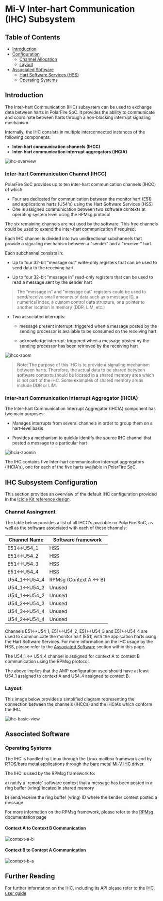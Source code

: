 # Mi-V Inter-hart Communication (IHC) Subsystem

## Table of Contents
- [Introduction](#ihc-intro)
- [Configuration](#ihc-config)
    - [Channel Allocation](#ihc-alloc)
    - [Layout](#ihc-layout)
- [Associated Software](#ihc-software)
    - [Hart Software Services (HSS)](#ihc-hss)
    - [Operating Systems](#ihc-os)

## Introduction <a name="ihc-intro"></a>

The Inter-hart Communication (IHC) subsystem can be used to exchange data between harts in PolarFire SoC. It provides the ability to communicate and coordinate between harts through a non-blocking interrupt signaling mechanism. 

Internally, the IHC consists in multiple interconnected instances of the following components:

- **Inter-hart communication channels (IHCC)**
- **Inter-hart communication interrupt aggregators (IHCIA)**

![ihc-overview](images/ihc-overview.png)
### Inter-hart Communication Channel (IHCC)

PolarFire SoC provides up to ten inter-hart communication channels (IHCC) of which:

- Four are dedicated for communication between the monitor hart (E51) and applications harts (U54's) using the Hart Software Services (HSS) 
- One is assigned communication between two software contexts at operating system level using the RPMsg protocol

The six remaining channels are not used by the software. This free channels could be used to extend the inter-hart communication if required.

Each IHC channel is divided into two unidirectional subchannels that provide a signaling mechanism between a "sender" and a "receiver" hart. 

Each subchannel consists in:

- Up to four 32-bit "message out" write-only registers that can be used to send data to the receiving hart.

- Up to four 32-bit "message in" read-only registers that can be used to read a message sent by the sender hart

> The "message in" and "message out" registers could be used to send/receive small amounts of data such as a message ID, a numerical index, a custom control data structure, or a pointer to another location in memory (DDR, LIM, etc.)

- Two associated interrupts:
    - message present interrupt:  triggered when a message posted by the sending processor is available to be consumed on the receiving hart

    - acknowledge interrupt:  triggered when a message posted by the sending processor has been retrieved by the receiving hart

![ihcc-zoom](images/ihcc-zoom.png)

> Note: The purpose of this IHC is to provide a signaling mechanism between harts. Therefore, the actual data to be shared between software contexts should be located in a shared memory area which is not part of the IHC. Some examples of shared memory areas include DDR or LIM.

### Inter-hart Communication Interrupt Aggregator (IHCIA)

The Inter-hart Communication Interrupt Aggregator (IHCIA) component has two main purposes:

- Manages interrupts from several channels in order to group them on a hart-level basis

- Provides a mechanism to quickly identify the source IHC channel that posted a message to a particular hart


![ihcia-zoomin](images/ihcia-zoom.png)

The IHC contains five Inter-hart communication interrupt aggregators (IHCIA's), one for each of the five harts available in PolarFire SoC.

## IHC Subsystem Configuration <a name="ihc-config"></a>

This section provides an overview of the default IHC configuration provided in the [Icicle Kit reference design](https://github.com/polarfire-soc/icicle-kit-reference-design).

### Channel Assingment <a name="ihc-alloc"></a>

The table below provides a list of all IHCC's available on PolarFire SoC, as well as the software associated with each of these channels:

| Channel Name     | Software framework     |
|-------------     |------------------------|
| E51<->U54_1      | HSS                    |
| E51<->U54_2      | HSS                    |
| E51<->U54_3      | HSS                    |
| E51<->U54_4      | HSS                    |
| U54_1<->U54_4    | RPMsg (Context A <-> B)|
| U54_1<->U54_3    | Unused                 |
| U54_1<->U54_2    | Unused                 |
| U54_2<->U54_3    | Unused                 |
| U54_3<->U54_4    | Unused                 |
| U54_2<->U54_4    | Unused                 |

Channels E51<->U54_1, E51<->U54_2, E51<->U54_3 and E51<->U54_4 are used to communicate the monitor hart (E51) with the application harts using the Hart Software Services. For more information on the IHC usage by the HSS, please refer to the [Associated Software](#ihc-hss) section within this page.

The U54_1 <-> U54_4 channel is assigned for context A to context B communication using the RPMsg protocol.

The above implies that the AMP configuration used should have at least U54_1 assigned to context A and U54_4 assigned to context B.

### Layout <a name="ihc-layout"></a>

This image below provides a simplified diagram representing the connection between the channels (IHCCs) and the IHCIAs which conform the IHC.

![ihc-basic-view](images/ihc-animation.gif)

## Associated Software <a name="ihc-software"></a>

### Operating Systems <a name="ihc-os"></a>

The IHC is handled by Linux through the Linux mailbox framework and by RTOS/bare metal applications through the bare metal [Mi-V IHC driver]().

The IHC is used by the RPMsg framework to:

a) notify a 'remote' software context that a message has been posted in a ring buffer (vring) located in shared memory

b) send/receive the ring buffer (vring) ID where the sender context posted a message

For more information on the RPMsg framework, please refer to the [RPMsg](https://github.com/polarfire-soc/polarfire-soc-documentation/blob/master/asymmetric-multiprocessing/rpmsg.md) documentation page

#### Context A to Context B Communication 

![context-a-b](images/ihc-rpmsg-a-b.png)


#### Context B to Context A Communication 

![context-b-a](images/ihc-rpmsg-b-a.png)


## Further Reading

For further information on the IHC, including its API please refer to the [IHC user guide](https://bitbucket.microchip.com/projects/FPGA_BU_SOFT_IP_ES/repos/coreipc-internal/browse/.md-dev/md-out/core-ihcm-user-guide.md?at=refs%2Fheads%2Fwip).

